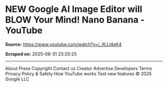 # NEW Google AI Image Editor will BLOW Your Mind! Nano Banana - YouTube

**Source:** https://www.youtube.com/watch?v=i_jfLLI4eK4

**Scraped on:** 2025-08-31 23:20:25

---

About
Press
Copyright
Contact us
Creator
Advertise
Developers
Terms
Privacy
Policy & Safety
How YouTube works
Test new features
© 2025 Google LLC